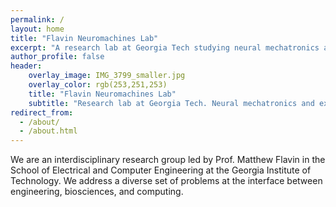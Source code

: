 ```yaml
---
permalink: /
layout: home
title: "Flavin Neuromachines Lab"
excerpt: "A research lab at Georgia Tech studying neural mechatronics and extended reality for patient care"
author_profile: false
header:
    overlay_image: IMG_3799_smaller.jpg
    overlay_color: rgb(253,251,253)
    title: "Flavin Neuromachines Lab"
    subtitle: "Research lab at Georgia Tech. Neural mechatronics and extended reality for patient care."
redirect_from: 
  - /about/
  - /about.html
---
```


We are an interdisciplinary research group led by Prof. Matthew Flavin in the School of Electrical and Computer Engineering at the Georgia Institute of Technology. We address a diverse set of problems at the interface between engineering, biosciences, and computing. 
